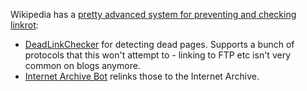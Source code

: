 Wikipedia has a [pretty advanced system for preventing and checking linkrot](https://en.wikipedia.org/wiki/Wikipedia:Link_rot):

- [DeadLinkChecker](https://github.com/wikimedia/DeadlinkChecker/blob/master/src/CheckIfDead.php)
  for detecting dead pages. Supports a bunch of protocols that this won't attempt to - linking to FTP
  etc isn't very common on blogs anymore.
- [Internet Archive Bot](https://github.com/internetarchive/internetarchivebot/blob/master/app/src/Core/parse.php)
  relinks those to the Internet Archive.
